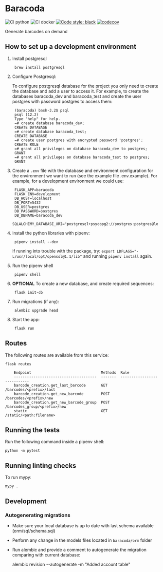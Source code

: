 # Baracoda

![CI python](https://github.com/sanger/baracoda/workflows/CI%20python/badge.svg)
![CI docker](https://github.com/sanger/baracoda/workflows/CI%20docker/badge.svg)
[![Code style: black](https://img.shields.io/badge/code%20style-black-000000.svg)](https://github.com/psf/black)
[![codecov](https://codecov.io/gh/sanger/baracoda/branch/develop/graph/badge.svg)](https://codecov.io/gh/sanger/baracoda)

Generate barcodes on demand

## How to set up a development environment

1. Install postgresql

        brew install postgresql

1. Configure Postgresql:

    To configure postgresql database for the project you only need to create the database and add a user
    to access it. For example, to create the databases baracoda_dev and baracoda_test and create the
    user postgres with password postgres to access them:

        (baracoda) bash-3.2$ psql
        psql (12.2)
        Type "help" for help.
        =# create database baracoda_dev;
        CREATE DATABASE
        =# create database baracoda_test;
        CREATE DATABASE
        =# create user postgres with encrypted password 'postgres';
        CREATE ROLE
        =# grant all privileges on database baracoda_dev to postgres;
        GRANT
        =# grant all privileges on database baracoda_test to postgres;
        GRANT

1. Create a `.env` file with the database and environment configuration for the environment we want
to run (see the example file .env.example). For example, for a development environment we could use:

        FLASK_APP=baracoda
        FLASK_ENV=development
        DB_HOST=localhost
        DB_PORT=5432
        DB_USER=postgres
        DB_PASSWORD=postgres
        DB_DBNAME=baracoda_dev
        SQLALCHEMY_DATABASE_URI="postgresql+psycopg2://postgres:postgres@localhost:5432/baracoda_dev"

1. Install the python libraries with pipenv:

        pipenv install --dev

    If running into trouble with the  package, try: `export LDFLAGS="-L/usr/local/opt/openssl@1.1/lib"`
    and running `pipenv install` again.

1. Run the pipenv shell

        pipenv shell

1. **OPTIONAL** To create a new database, and create required sequences:

        flask init-db

1. Run migrations (if any):

        alembic upgrade head

1. Start the app:

        flask run

## Routes

The following routes are available from this service:

    flask routes

        Endpoint                                Methods  Rule
        --------------------------------------  -------  ----------------------------
        barcode_creation.get_last_barcode       GET      /barcodes/<prefix>/last
        barcode_creation.get_new_barcode        POST     /barcodes/<prefix>/new
        barcode_creation.get_new_barcode_group  POST     /barcodes_group/<prefix>/new
        static                                  GET      /static/<path:filename>

## Running the tests

Run the following command inside a pipenv shell:

    python -m pytest

## Running linting checks

To run mypy:

    mypy .

## Development

### Autogenerating migrations

- Make sure your local database is up to date with last schema available (orm/sql/schema.sql)
- Perform any change in the models files located in `baracoda/orm` folder
- Run alembic and provide a comment to autogenerate the migration comparing with current database:

    alembic revision --autogenerate -m "Added account table"
